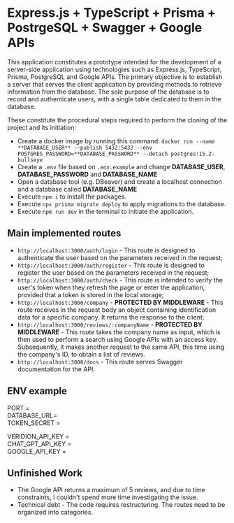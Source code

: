 # Express.js + TypeScript + Prisma + PostrgeSQL + Swagger + Google APIs

This application constitutes a prototype intended for the development of a server-side application using technologies such as Express.js, TypeScript, Prisma, PostgreSQL and Google APIs. The primary objective is to establish a server that serves the client application by providing methods to retrieve information from the database.
The sole purpose of the database is to record and authenticate users, with a single table dedicated to them in the database.

These constitute the procedural steps required to perform the cloning of the project and its initiation:
- Create a docker image by running this command: ```docker run --name **DATABASE_USER** --publish 5432:5432 --env POSTGRES_PASSWORD=**DATABASE_PASSWORD** --detach postgres:15.2-bullseye```
- Create a ```.env``` file based on ```.env.example``` and change **DATABASE_USER**, **DATABASE_PASSWORD** and **DATABASE_NAME**
- Open a database tool (e.g. DBeaver) and create a localhost connection and a database called **DATABASE_NAME**
- Execute ```npm i``` to install the packages.
- Execute ```npx prisma migrate deploy``` to apply migrations to the database.
- Execute ```npm run dev``` in the terminal to initiate the application.

## Main implemented routes
- ```http://localhost:3000/auth/login``` - This route is designed to authenticate the user based on the parameters received in the request;
- ```http://localhost:3000/auth/register``` - This route is designed to register the user based on the parameters received in the request;
- ```http://localhost:3000/auth/check``` - This route is intended to verify the user's token when they refresh the page or enter the application, provided that a token is stored in the local storage;
- ```http://localhost:3000/company``` - **PROTECTED BY MIDDLEWARE** - This route receives in the request body an object containing identification data for a specific company. It returns the response to the client;
- ```http://localhost:3000/reviews/:companyName``` - **PROTECTED BY MIDDLEWARE** - This route takes the company name as input, which is then used to perform a search using Google APIs with an access key. Subsequently, it makes another request to the same API, this time using the company's ID, to obtain a list of reviews.
- ```http://localhost:3000/docs``` - This route serves Swagger documentation for the API.

## ENV example
PORT = <br/>
DATABASE_URL= <br/>
TOKEN_SECRET = <br/>

VERIDION_API_KEY = <br/>
CHAT_GPT_API_KEY = <br/>
GOOGLE_API_KEY = <br/>

## Unfinished Work
- The Google API returns a maximum of 5 reviews, and due to time constraints, I couldn't spend more time investigating the issue.
- Technical debt - The code requires restructuring. The routes need to be organized into categories.
